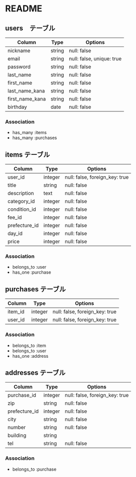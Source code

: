 # README

## users　テーブル

| Column          | Type   | Options     | 
| --------------- | ------ | ----------- | 
| nickname        | string | null: false | 
| email           | string | null: false, unique: true | 
| password        | string | null: false | 
| last_name       | string | null: false | 
| first_name      | string | null: false | 
| last_name_kana  | string | null: false | 
| first_name_kana | string | null: false | 
| birthday        | date   | null: false | 

### Association
- has_many :items
- has_many :purchases

## items テーブル
| Column          | Type    | Options     | 
| --------------- | ------- | ----------- | 
| user_id         | integer | null: false, foreign_key: true | 
| title           | string  | null: false | 
| description     | text    | null: false | 
| category_id     | integer | null: false | 
| condition_id    | integer | null: false | 
| fee_id          | integer | null: false | 
| prefecture_id   | integer | null: false | 
| day_id          | integer | null: false | 
| price           | integer | null: false | 

### Association
- belongs_to :user
- has_one :purchase

## purchases テーブル
| Column     | Type       | Options                        | 
| ---------- | ---------- | ------------------------------ | 
| item_id    | integer    | null: false, foreign_key: true | 
| user_id    | integer    | null: false, foreign_key: true | 

### Association
- belongs_to :item
- belongs_to :user
- has_one :address

## addresses  テーブル
| Column         | Type    | Options                        | 
| -------------- | ------- | ------------------------------ | 
| purchase_id    | integer | null: false, foreign_key: true |
| zip            | string  | null: false                    | 
| prefecture_id  | integer | null: false                    | 
| city           | string  | null: false                    | 
| number         | string  | null: false                    | 
| building       | string  |                                | 
| tel            | string  | null: false                    | 

### Association
- belongs_to :purchase
